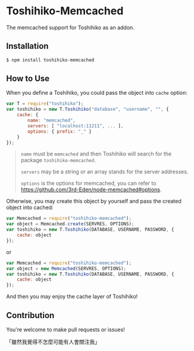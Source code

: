 # Toshihiko-Memcached

The memcached support for Toshihiko as an addon.

## Installation

```sh
$ npm install toshihiko-memcached
```

## How to Use

When you define a Toshihiko, you could pass the object into `cache` option:

```javascript
var T = require("toshihiko");
var toshihiko = new T.Toshihiko("database", "username", "", {
    cache: {
        name: "memcached",
        servers: [ "localhost:11211", ... ],
        options: { prefix: "_" }
    }
});
```

> `name` must be `memcached` and then Toshihiko will search for the package `toshihiko-memcached`.
>
> `servers` may be a string or an array stands for the server addresses.
>
> `options` is the options for memcached, you can refer to https://github.com/3rd-Eden/node-memcached#options.

Otherwise, you may create this object by yourself and pass the created object into cached:

```javascript
var Memcached = require("toshihiko-memcached");
var object = Memcached.create(SERVRES, OPTIONS);
var toshihiko = new T.Toshihiko(DATABASE, USERNAME, PASSWORD, {
    cache: object
});
```

or

```javascript
var Memcached = require("toshihiko-memcached");
var object = new Memcached(SERVRES, OPTIONS);
var toshihiko = new T.Toshihiko(DATABASE, USERNAME, PASSWORD, {
    cache: object
});
```

And then you may enjoy the cache layer of Toshihiko!

## Contribution

You're welcome to make pull requests or issues!

「雖然我覺得不怎麼可能有人會關注我」

